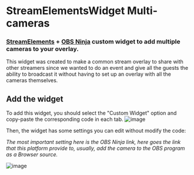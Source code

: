 # StreamElementsWidget Multi-cameras
### [StreamElements](https://streamelements.com/) + [OBS Ninja](https://obs.ninja/) custom widget to add multiple cameras to your overlay.

This widget was created to make a common stream overlay to share with other streamers since we wanted to do an event and give all the guests the ability to broadcast it without having to set up an overlay with all the cameras themselves.

## Add the widget
To add this widget, you should select the "Custom Widget" option and copy-paste the corresponding code in each tab.
![image](https://user-images.githubusercontent.com/42984098/142971707-8f9cdfa9-d861-4cfe-952b-c8bf7ff7f5da.png)

Then, the widget has some settings you can edit without modify the code:

*The most important setting here is the OBS Ninja link, here goes the link that this platform provide to, usually, add the camera to the OBS program as a Browser source.*

![image](https://user-images.githubusercontent.com/42984098/142972102-6172a22b-ba8d-4473-82d1-d05418a11ae9.png)


